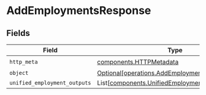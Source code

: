 # AddEmploymentsResponse


## Fields

| Field                                                                                                    | Type                                                                                                     | Required                                                                                                 | Description                                                                                              |
| -------------------------------------------------------------------------------------------------------- | -------------------------------------------------------------------------------------------------------- | -------------------------------------------------------------------------------------------------------- | -------------------------------------------------------------------------------------------------------- |
| `http_meta`                                                                                              | [components.HTTPMetadata](../../models/components/httpmetadata.md)                                       | :heavy_check_mark:                                                                                       | N/A                                                                                                      |
| `object`                                                                                                 | [Optional[operations.AddEmploymentsResponseBody]](../../models/operations/addemploymentsresponsebody.md) | :heavy_minus_sign:                                                                                       | N/A                                                                                                      |
| `unified_employment_outputs`                                                                             | List[[components.UnifiedEmploymentOutput](../../models/components/unifiedemploymentoutput.md)]           | :heavy_minus_sign:                                                                                       | N/A                                                                                                      |
